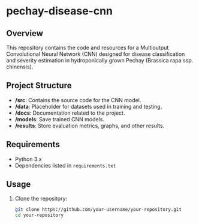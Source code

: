 # pechay-disease-cnn

## Overview
This repository contains the code and resources for a Multioutput Convolutional Neural Network (CNN) designed for disease classification and severity estimation in hydroponically grown Pechay (Brassica rapa ssp. chinensis).

## Project Structure
- **/src**: Contains the source code for the CNN model.
- **/data**: Placeholder for datasets used in training and testing.
- **/docs**: Documentation related to the project.
- **/models**: Save trained CNN models.
- **/results**: Store evaluation metrics, graphs, and other results.

## Requirements
- Python 3.x
- Dependencies listed in `requirements.txt`

## Usage
1. Clone the repository:
   ```bash
   git clone https://github.com/your-username/your-repository.git
   cd your-repository

